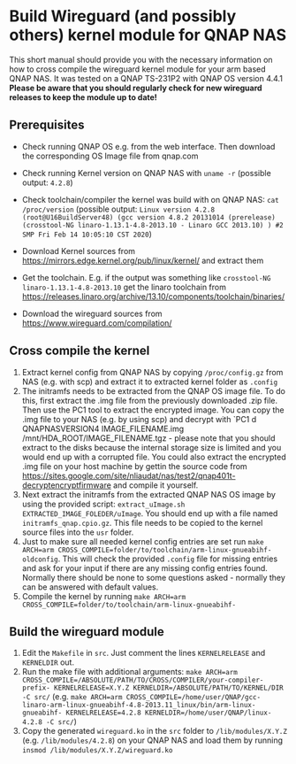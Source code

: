 # Build Wireguard (and possibly others) kernel module for QNAP NAS

This short manual should provide you with the necessary information on how to cross compile the wireguard kernel module for your arm based QNAP NAS. It was tested on a QNAP TS-231P2 with QNAP OS version 4.4.1
**Please be aware that you should regularly check for new wireguard releases to keep the module up to date!**

## Prerequisites

- Check running QNAP OS e.g. from the web interface. Then download the corresponding OS Image file from qnap.com
- Check running Kernel version on QNAP NAS with `uname -r` (possible output: `4.2.8`)
- Check toolchain/compiler the kernel was build with on QNAP NAS: `cat /proc/version` (possible output: `Linux version 4.2.8 (root@U16BuildServer48) (gcc version 4.8.2 20131014 (prerelease) (crosstool-NG linaro-1.13.1-4.8-2013.10 - Linaro GCC 2013.10) ) #2 SMP Fri Feb 14 10:05:10 CST 2020`)

- Download Kernel sources from https://mirrors.edge.kernel.org/pub/linux/kernel/ and extract them
- Get the toolchain. E.g. if the output was something like `crosstool-NG linaro-1.13.1-4.8-2013.10` get the linaro toolchain from https://releases.linaro.org/archive/13.10/components/toolchain/binaries/
- Download the wireguard sources from https://www.wireguard.com/compilation/

## Cross compile the kernel

1. Extract kernel config from QNAP NAS by copying `/proc/config.gz` from NAS (e.g. with scp) and extract it to extracted kernel folder as `.config`
2. The initramfs needs to be extracted from the QNAP OS image file. To do this, first extract the .img file from the previously downloaded .zip file. Then use the PC1 tool to extract the encrypted image. You can copy the .img file to your NAS (e.g. by using scp) and decrypt with `PC1 d QNAPNASVERSION4 IMAGE_FILENAME.img /mnt/HDA_ROOT/IMAGE_FILENAME.tgz - please note that you should extract to the disks because the internal storage size is limited and you would end up with a corrupted file.
You could also extract the encrypted .img file on your host machine by gettin the source code from https://sites.google.com/site/nliaudat/nas/test2/qnap401t-decryptencryptfirmware and compile it yourself.
7. Next extract the initramfs from the extracted QNAP NAS OS image by using the provided script: `extract_uImage.sh EXTRACTED_IMAGE_FOLEDER/uImage`. You should end up with a file named `initramfs_qnap.cpio.gz`. This file needs to be copied to the kernel source files into the `usr` folder. 
6. Just to make sure all needed kernel config entries are set run `make ARCH=arm CROSS_COMPILE=folder/to/toolchain/arm-linux-gnueabihf- oldconfig`. This will check the provided `.config` file for missing entries and ask for your input if there are any missing config entries found. Normally there should be none to some questions asked - normally they can be answered with default values.
7. Compile the kernel by running `make ARCH=arm CROSS_COMPILE=folder/to/toolchain/arm-linux-gnueabihf-`

## Build the wireguard module

1. Edit the `Makefile` in `src`. Just comment the lines `KERNELRELEASE` and `KERNELDIR` out.
2. Run the make file with additional arguments: `make ARCH=arm CROSS_COMPILE=/ABSOLUTE/PATH/TO/CROSS/COMPILER/your-compiler-prefix- KERNELRELEASE=X.Y.Z KERNELDIR=/ABSOLUTE/PATH/TO/KERNEL/DIR -C src/` (e.g. `make ARCH=arm CROSS_COMPILE=/home/user/QNAP/gcc-linaro-arm-linux-gnueabihf-4.8-2013.11_linux/bin/arm-linux-gnueabihf- KERNELRELEASE=4.2.8 KERNELDIR=/home/user/QNAP/linux-4.2.8 -C src/`)
3. Copy the generated `wireguard.ko` in the `src` folder to `/lib/modules/X.Y.Z` (e.g. `/lib/modules/4.2.8`) on your QNAP NAS and load them by running `insmod /lib/modules/X.Y.Z/wireguard.ko`
